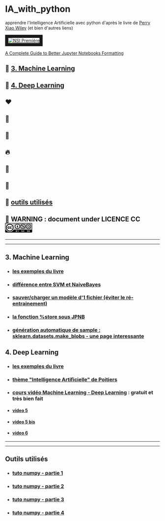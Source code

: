 # IA_with_python
apprendre l'Intelligence Artificielle avec python d'après le livre de [Perry Xiao Wiley](https://www.amazon.com/Artificial-Intelligence-Programming-Python-Zero/dp/1119820863) (et bien d'autres liens)

<a href="[https://www.youtube.com/watch?v=gpJvvH8JFn4](https://youtu.be/ad79nYk2keg)" target="_blank"><img src="https://github.com/Math13Net/IA_with_python/blob/main/artificial_intelligence.jpg" alt="NSI Première" width="450" height="100" border="10" /></a>

[A Complete Guide to Better Jupyter Notebooks Formatting](https://medium.com/@vihasharma1099/a-complete-guide-to-beautify-your-jupyter-notebooks-d49e06fa8b3f)

## 🚀 [3. Machine Learning](#3)

## 🎃 [4. Deep Learning](#4)

## ❤️ []()

## 🌈 []()

## 🔑 []()

## 🔥 []()

## 👷 []()

## 📜 []()

## 🔑 [outils utilisés](#outil)

## 🔐 WARNING : document under LICENCE CC ![Licence CC](https://github.com/Math13Net/NSI-premiere/blob/master/licence%20CC.png)

------------------------------------------------------------------------------------------------
------------------------------------------------------------------------------------------------

## <a name="3"></a> 3. Machine Learning
* ### [les exemples du livre](https://github.com/Math13Net/IA_avec_python/blob/main/chapitre%203%20-%20machine%20learning.ipynb)
* ### [différence entre SVM et NaiveBayes](https://www.analyticsvidhya.com/blog/2020/11/understanding-naive-bayes-svm-and-its-implementation-on-spam-sms/)
* ### [sauver/charger un modèle d'1 fichier (éviter le ré-entrainement)](https://youtu.be/KfnhNlD8WZI)
* ### [la fonction %store sous JPNB](https://ipython.readthedocs.io/en/stable/config/extensions/storemagic.html)
* ### [génération automatique de sample : sklearn.datasets.make_blobs - une page interessante](http://cs.wellesley.edu/~dav/code/Week13-Clustering.html)

## <a name="4"></a> 4. Deep Learning
* ### [les exemples du livre]()
* ### [thème "Intelligence Artificielle" de Poitiers](https://ww2.ac-poitiers.fr/math/spip.php?article1201)
* ### [cours vidéo Machine Learning - Deep Learning](https://www.youtube.com/c/MachineLearnia/featured) : gratuit et très bien fait
* #### [video 5](https://github.com/Math13Net/IA_with_python/blob/main/video%205.ipynb)
* #### [video 5 bis](https://github.com/Math13Net/IA_with_python/blob/main/video_5_bis.ipynb)
* #### [video 6](https://github.com/Math13Net/IA_with_python/blob/main/video_6.ipynb)

------------------------------------------------------------------------------------------------
------------------------------------------------------------------------------------------------
## <a name="outil"></a> Outils utilisés
* ### [tuto numpy - partie 1](https://youtu.be/NzDQTrqsxas)
* ### [tuto numpy - partie 2](https://youtu.be/vw4u9uBFFqU)
* ### [tuto numpy - partie 3](https://youtu.be/RwFiNlL4Q8g)
* ### [tuto numpy - partie 4](https://youtu.be/lIESSFHGalA)




